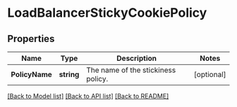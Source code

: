 # LoadBalancerStickyCookiePolicy

## Properties

Name | Type | Description | Notes
------------ | ------------- | ------------- | -------------
**PolicyName** | **string** | The name of the stickiness policy. | [optional] 

[[Back to Model list]](../README.md#documentation-for-models) [[Back to API list]](../README.md#documentation-for-api-endpoints) [[Back to README]](../README.md)



